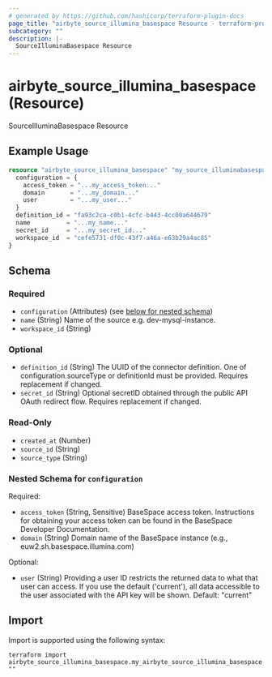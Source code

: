 ```yaml
---
# generated by https://github.com/hashicorp/terraform-plugin-docs
page_title: "airbyte_source_illumina_basespace Resource - terraform-provider-airbyte"
subcategory: ""
description: |-
  SourceIlluminaBasespace Resource
---
```


# airbyte_source_illumina_basespace (Resource)

SourceIlluminaBasespace Resource

## Example Usage

```terraform
resource "airbyte_source_illumina_basespace" "my_source_illuminabasespace" {
  configuration = {
    access_token = "...my_access_token..."
    domain       = "...my_domain..."
    user         = "...my_user..."
  }
  definition_id = "fa93c2ca-c0b1-4cfc-b443-4cc00a644679"
  name          = "...my_name..."
  secret_id     = "...my_secret_id..."
  workspace_id  = "cefe5731-df0c-43f7-a46a-e63b29a4ac85"
}
```

<!-- schema generated by tfplugindocs -->
## Schema

### Required

- `configuration` (Attributes) (see [below for nested schema](#nestedatt--configuration))
- `name` (String) Name of the source e.g. dev-mysql-instance.
- `workspace_id` (String)

### Optional

- `definition_id` (String) The UUID of the connector definition. One of configuration.sourceType or definitionId must be provided. Requires replacement if changed.
- `secret_id` (String) Optional secretID obtained through the public API OAuth redirect flow. Requires replacement if changed.

### Read-Only

- `created_at` (Number)
- `source_id` (String)
- `source_type` (String)

<a id="nestedatt--configuration"></a>
### Nested Schema for `configuration`

Required:

- `access_token` (String, Sensitive) BaseSpace access token. Instructions for obtaining your access token can be found in the BaseSpace Developer Documentation.
- `domain` (String) Domain name of the BaseSpace instance (e.g., euw2.sh.basespace.illumina.com)

Optional:

- `user` (String) Providing a user ID restricts the returned data to what that user can access. If you use the default ('current'), all data accessible to the user associated with the API key will be shown. Default: "current"

## Import

Import is supported using the following syntax:

```shell
terraform import airbyte_source_illumina_basespace.my_airbyte_source_illumina_basespace ""
```
